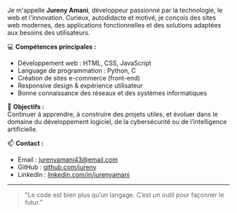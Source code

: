 
Je m'appelle **Jureny Amani**, développeur passionné par la technologie, le web et l'innovation. Curieux, autodidacte et motivé, je conçois des sites web modernes, des applications fonctionnelles et des solutions adaptées aux besoins des utilisateurs.

💻 **Compétences principales :**  
- Développement web : HTML, CSS, JavaScript 
- Language de programmation : Python, C
- Création de sites e-commerce (front-end) 
- Responsive design & expérience utilisateur  
- Bonne connaissance des réseaux et des systèmes informatiques  

🎯 **Objectifs :**  
Continuer à apprendre, à construire des projets utiles, et évoluer dans le domaine du développement logiciel, de la cybersécurité ou de l’intelligence artificielle.

📫 **Contact :**  
- Email : jurenyamani43@email.com  
- GitHub : [github.com/jureny](https://github.com/jureny07)  
- LinkedIn : [linkedin.com/in/jurenyamani](https://linkedin.com/in/jurenyamani)

---

> "Le code est bien plus qu’un langage. C’est un outil pour façonner le futur."
